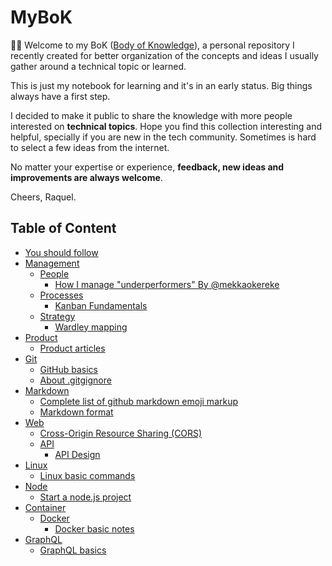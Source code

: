 # MyBoK

:wave::smiley: Welcome to my BoK ([Body of Knowledge](https://en.wikipedia.org/wiki/Body_of_knowledge)), a personal repository I recently created for better organization of the concepts and ideas I usually gather around a technical topic or learned. 


This is just my notebook for learning and it's in an early status. Big things always have a first step.

I decided to make it public to share the knowledge with more people interested on **technical topics**. Hope you find this collection interesting and helpful, specially if you are new in the tech community. Sometimes is hard to select a few ideas from the internet.

No matter your expertise or experience, **feedback, new ideas and improvements are always welcome**.


Cheers,
Raquel.

## Table of Content

- [You should follow](/you-should-follow.md)
- [Management](management)
    - [People](management/people)
        - [How I manage "underperformers"  By @mekkaokereke](/management/people/manage-underperformers.md)
    - [Processes](management/process)
        - [Kanban Fundamentals](management/process/kanban-fundamentals.md)    
    - [Strategy](management/strategy)
        - [Wardley mapping](management/strategy/wardley-mapping.md)
- [Product](product)
    - [Product articles](product/product-articles.md)
- [Git](git)
    - [GitHub basics](git/github-basics.md)
    - [About .gitgignore](git/about-.gitignore.md)
- [Markdown](markdown)
    - [Complete list of github markdown emoji markup](markdown/github-markdown-emoji-markup.md)
    - [Markdown format](markdown/markdown-format.md)
- [Web](web)
    - [Cross-Origin Resource Sharing (CORS)](web/cors.md)
    - [API](web/api)
        - [API Design](web/api/api-design.md) 
- [Linux](linux)
    - [Linux basic commands](/linux/linux-basic-commands.md)
- [Node](node)
    - [Start a node.js project](/node/node-project-start.md)
- [Container](container)
    - [Docker](container/docker/)
        - [Docker basic notes](/container/docker/docker-basic-notes.md)
- [GraphQL](graphql)
    - [GraphQL basics](/graphql/graphql-basics.md)

